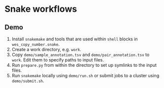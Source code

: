 # Snake workflows #

## Demo ##

1. Install `snakemake` and tools that are used within `shell` blocks in `wes_copy_number.snake`.
2. Create a work directory, e.g. `work`.
3. Copy `demo/sample_annotation.tsv` and `demo/pair_annotation.tsv` to `work`. Edit them to specify paths to input files.
4. Run `prepare.py` from within the directory to set up symlinks to the input files.
5. Run `snakemake` locally using `demo/run.sh` or submit jobs to a cluster using
	 `demo/submit.sh`.

